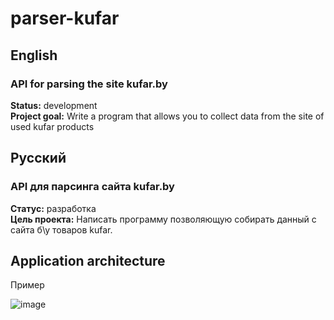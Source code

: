 # parser-kufar
## English
### API for parsing the site kufar.by
**Status:** development<br>
**Project goal:** Write a program that allows you to collect data from the site of used kufar products 
## Русский
### API для парсинга сайта kufar.by
**Статус:** разработка<br>
**Цель проекта:** Написать программу позволяющую собирать данный с сайта б\у товаров kufar.

## Application architecture
Пример

![image](https://user-images.githubusercontent.com/56804245/127567528-fe881703-4e00-4cb3-8835-d67eed959c9e.png)
